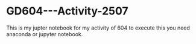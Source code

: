 # GD604---Activity-2507
This is my jupter notebook for my activity of 604 to execute this you need anaconda or jupyter notebook.
